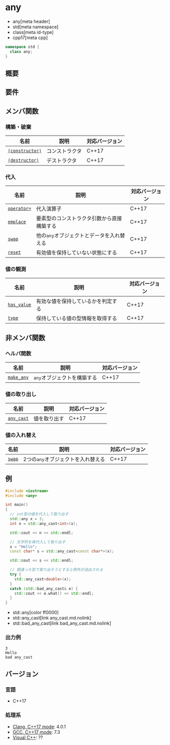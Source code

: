 # any
* any[meta header]
* std[meta namespace]
* class[meta id-type]
* cpp17[meta cpp]

```cpp
namespace std {
  class any;
}
```

## 概要



## 要件



## メンバ関数
### 構築・破棄

| 名前 | 説明 | 対応バージョン |
|------|------|----------------|
| [`(constructor)`](any/op_constructor.md.nolink) | コンストラクタ | C++17 |
| [`(destructor)`](any/op_destructor.md.nolink)   | デストラクタ | C++17 |


### 代入

| 名前 | 説明 | 対応バージョン |
|------|------|----------------|
| [`operator=`](any/op_assign.md.nolink) | 代入演算子 | C++17 |
| [`emplace`](any/emplace.md.nolink)     | 要素型のコンストラクタ引数から直接構築する | C++17 |
| [`swap`](any/swap.md.nolink)           | 他の`any`オブジェクトとデータを入れ替える | C++17 |
| [`reset`](any/reset.md)         | 有効値を保持していない状態にする | C++17 |


### 値の観測

| 名前 | 説明 | 対応バージョン |
|------|------|----------------|
| [`has_value`](any/has_value.md) | 有効な値を保持しているかを判定する | C++17 |
| [`type`](any/type.md)           | 保持している値の型情報を取得する | C++17 |


## 非メンバ関数
### ヘルパ関数

| 名前 | 説明 | 対応バージョン |
|------|------|----------------|
| [`make_any`](make_any.md.nolink) | `any`オブジェクトを構築する | C++17 |


### 値の取り出し

| 名前 | 説明 | 対応バージョン |
|------|------|----------------|
| [`any_cast`](any_cast.md.nolink) | 値を取り出す | C++17 |


### 値の入れ替え

| 名前 | 説明 | 対応バージョン |
|------|------|----------------|
| [`swap`](any/swap_free.md.nolink) | 2つの`any`オブジェクトを入れ替える | C++17 |


## 例
```cpp example
#include <iostream>
#include <any>

int main()
{
  // int型の値を代入して取り出す
  std::any x = 3;
  int n = std::any_cast<int>(x);

  std::cout << n << std::endl;

  // 文字列を再代入して取り出す
  x = "Hello";
  const char* s = std::any_cast<const char*>(x);

  std::cout << s << std::endl;

  // 間違った型で取り出そうとすると例外が送出される
  try {
    std::any_cast<double>(x);
  }
  catch (std::bad_any_cast& e) {
    std::cout << e.what() << std::endl;
  }
}
```
* std::any[color ff0000]
* std::any_cast[link any_cast.md.nolink]
* std::bad_any_cast[link bad_any_cast.md.nolink]

### 出力例
```
3
Hello
bad any_cast
```


## バージョン
### 言語
- C++17

### 処理系
- [Clang, C++17 mode](/implementation.md#clang): 4.0.1
- [GCC, C++17 mode](/implementation.md#gcc): 7.3
- [Visual C++](/implementation.md#visual_cpp): ??
